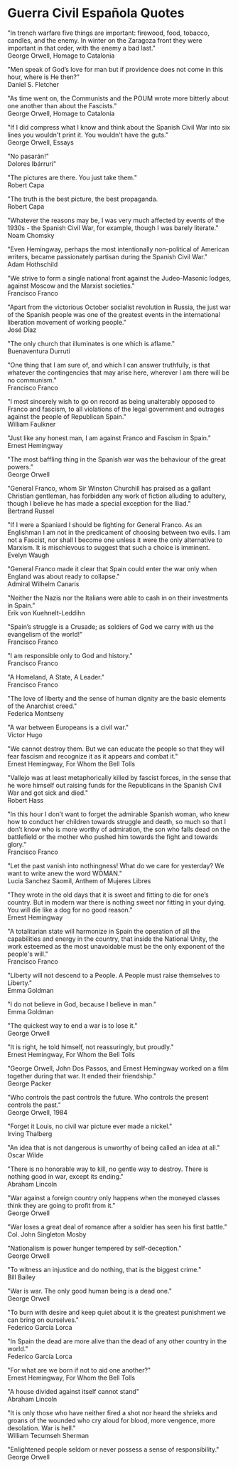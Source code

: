 # Guerra Civil Española Quotes

"In trench warfare five things are important: firewood, food, tobacco, candles, and the enemy. In winter on the Zaragoza front they were important in that order, with the enemy a bad last."<br>
George Orwell, Homage to Catalonia

"Men speak of God’s love for man but if providence does not come in this hour, where is He then?"<br>
Daniel S. Fletcher

"As time went on, the Communists and the POUM wrote more bitterly about one another than about the Fascists."<br>
George Orwell, Homage to Catalonia

"If I did compress what I know and think about the Spanish Civil War into six lines you wouldn't print it. You wouldn't have the guts."<br>
George Orwell, Essays

"No pasarán!"<br>
Dolores Ibárruri"

"The pictures are there. You just take them."<br>
Robert Capa

"The truth is the best picture, the best propaganda.<br>
Robert Capa

"Whatever the reasons may be, I was very much affected by events of the 1930s - the Spanish Civil War, for example, though I was barely literate."<br>
Noam Chomsky

"Even Hemingway, perhaps the most intentionally non-political of American writers, became passionately partisan during the Spanish Civil War."<br>
Adam Hothschild

"We strive to form a single national front against the Judeo-Masonic lodges, against Moscow and the Marxist societies."<br>
Francisco Franco

"Apart from the victorious October socialist revolution in Russia, the just war of the Spanish people was one of the greatest events in the international liberation movement of working people."<br>
José Díaz

"The only church that illuminates is one which is aflame."<br>
Buenaventura Durruti

"One thing that I am sure of, and which I can answer truthfully, is that whatever the contingencies that may arise here, wherever I am there will be no communism."<br>
Francisco Franco

"I most sincerely wish to go on record as being unalterably opposed to Franco and fascism, to all violations of the legal government and outrages against the people of Republican Spain."<br>
William Faulkner

"Just like any honest man, I am against Franco and Fascism in Spain."<br>
Ernest Hemingway

"The most baffling thing in the Spanish war was the behaviour of the great powers."<br>
George Orwell

"General Franco, whom Sir Winston Churchill has praised as a gallant Christian gentleman, has forbidden any work of fiction alluding to adultery, though I believe he has made a special exception for the Iliad."<br>
Bertrand Russel

"If I were a Spaniard I should be fighting for General Franco. As an Englishman I am not in the predicament of choosing between two evils. I am not a Fascist, nor shall I become one unless it were the only alternative to Marxism. It is mischievous to suggest that such a choice is imminent.<br>
Evelyn Waugh

"General Franco made it clear that Spain could enter the war only when England was about ready to collapse."<br>
Admiral Wilhelm Canaris

"Neither the Nazis nor the Italians were able to cash in on their investments in Spain."<br>
Erik von Kuehnelt-Leddihn

"Spain’s struggle is a Crusade; as soldiers of God we carry with us the evangelism of the world!"<br>
Francisco Franco

"I am responsible only to God and history."<br>
Francisco Franco

"A Homeland, A State, A Leader."<br>
Francisco Franco

"The love of liberty and the sense of human dignity are the basic elements of the Anarchist creed."<br>
Federica Montseny

"A war between Europeans is a civil war."<br>
Victor Hugo

"We cannot destroy them. But we can educate the people so that they will fear fascism and recognize it as it appears and combat it."<br>
Ernest Hemingway, For Whom the Bell Tolls

"Vallejo was at least metaphorically killed by fascist forces, in the sense that he wore himself out raising funds for the Republicans in the Spanish Civil War and got sick and died."<br>
Robert Hass

"In this hour I don’t want to forget the admirable Spanish woman, who knew how to conduct her children towards struggle and death, so much so that I don’t know who is more worthy of admiration, the son who falls dead on the battlefield or the mother who pushed him towards the fight and towards glory."<br>
Francisco Franco

"Let the past vanish into nothingness! What do we care for yesterday? We want to write anew the word WOMAN."<br>
Lucia Sanchez Saomil, Anthem of Mujeres Libres

"They wrote in the old days that it is sweet and fitting to die for one’s country. But in modern war there is nothing sweet nor fitting in your dying. You will die like a dog for no good reason."<br>
Ernest Hemingway

 "A totalitarian state will harmonize in Spain the operation of all the capabilities and energy in the country, that inside the National Unity, the work esteemed as the most unavoidable must be the only exponent of the people's will."<br>
 Francisco Franco

 "Liberty will not descend to a People. A People must raise themselves to Liberty."<br>
 Emma Goldman

"I do not believe in God, because I believe in man."<br>
Emma Goldman

"The quickest way to end a war is to lose it."<br>
George Orwell

"It is right, he told himself, not reassuringly, but proudly."<br>
Ernest Hemingway, For Whom the Bell Tolls

"George Orwell, John Dos Passos, and Ernest Hemingway worked on a film together during that war. It ended their friendship."<br>
George Packer

"Who controls the past controls the future. Who controls the present controls the past."<br>
George Orwell, 1984

"Forget it Louis, no civil war picture ever made a nickel."<br>
Irving Thalberg

"An idea that is not dangerous is unworthy of being called an idea at all."<br>
Oscar Wilde

"There is no honorable way to kill, no gentle way to destroy. There is nothing good in war, except its ending."<br>
Abraham Lincoln

"War against a foreign country only happens when the moneyed classes think they are going to profit from it."<br>
George Orwell

"War loses a great deal of romance after a soldier has seen his first battle."<br>
Col. John Singleton Mosby

"Nationalism is power hunger tempered by self-deception."<br>
George Orwell

"To witness an injustice and do nothing, that is the biggest crime."<br>
Bill Bailey

"War is war. The only good human being is a dead one."<br>
George Orwell

"To burn with desire and keep quiet about it is the greatest punishment we can bring on ourselves."<br>
Federico García Lorca

"In Spain the dead are more alive than the dead of any other country in the world."<br>
Federico García Lorca

"For what are we born if not to aid one another?"<br>
Ernest Hemingway, For Whom the Bell Tolls

"A house divided against itself cannot stand"<br>
Abraham Lincoln

"It is only those who have neither fired a shot nor heard the shrieks and groans of the wounded who cry aloud for blood, more vengence, more desolation. War is hell."<br>
William Tecumseh Sherman

"Enlightened people seldom or never possess a sense of responsibility."<br>
George Orwell